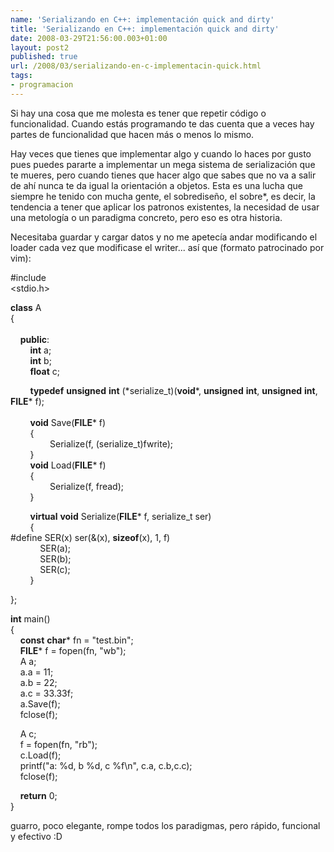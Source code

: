 ```yaml
---
name: 'Serializando en C++: implementación quick and dirty'
title: 'Serializando en C++: implementación quick and dirty'
date: 2008-03-29T21:56:00.003+01:00
layout: post2
published: true
url: /2008/03/serializando-en-c-implementacin-quick.html
tags: 
- programacion
---
```


Si hay una cosa que me molesta es tener que repetir código o funcionalidad. Cuando estás programando te das cuenta que a veces hay partes de funcionalidad que hacen más o menos lo mismo.  
  
Hay veces que tienes que implementar algo y cuando lo haces por gusto pues puedes pararte a implementar un mega sistema de serialización que te mueres, pero cuando tienes que hacer algo que sabes que no va a salir de ahí nunca te da igual la orientación a objetos. Esta es una lucha que siempre he tenido con mucha gente, el sobrediseño, el sobre\*, es decir, la tendencia a tener que aplicar los patronos existentes, la necesidad de usar una metología o un paradigma concreto, pero eso es otra historia.  
  
Necesitaba guardar y cargar datos y no me apetecía andar modificando el loader cada vez que modificase el writer... así que (formato patrocinado por vim):  
  
  
#include  
<stdio.h>  
  
**class** A  
{  
          
    **public**:  
        **int** a;  
        **int** b;  
        **float** c;  
  
        **typedef** **unsigned** **int** (\*serialize\_t)(**void**\*, **unsigned** **int**, **unsigned** **int**, **FILE**\* f);  
          
        **void** Save(**FILE**\* f)  
        {  
                Serialize(f, (serialize\_t)fwrite);                
        }  
        **void** Load(**FILE**\* f)  
        {  
                Serialize(f, fread);              
        }  
  
        **virtual** **void** Serialize(**FILE**\* f, serialize\_t ser)  
        {  
#define SER(x) ser(&(x), **sizeof**(x), 1, f)  
            SER(a);  
            SER(b);  
            SER(c);  
        }  
  
};  
  
  
**int** main()  
{  
    **const** **char**\* fn = "test.bin";  
    **FILE**\* f = fopen(fn, "wb");  
    A a;  
    a.a = 11;  
    a.b = 22;  
    a.c = 33.33f;  
    a.Save(f);  
    fclose(f);  
  
    A c;  
    f = fopen(fn, "rb");  
    c.Load(f);  
    printf("a: %d, b %d, c %f\\n", c.a, c.b,c.c);  
    fclose(f);  
  
    **return** 0;  
}  
  
  
guarro, poco elegante, rompe todos los paradigmas, pero rápido, funcional y efectivo :D